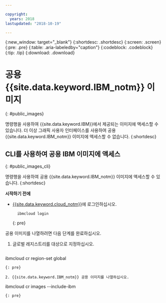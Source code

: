 ```yaml
---

copyright:
  years: 2018
lastupdated: "2018-10-19"

---
```


{:new_window: target="_blank"}
{:shortdesc: .shortdesc}
{:screen: .screen}
{:pre: .pre}
{:table: .aria-labeledby="caption"}
{:codeblock: .codeblock}
{:tip: .tip}
{:download: .download}

# 공용 {{site.data.keyword.IBM_notm}} 이미지
{: #public_images}

명령행을 사용하여 {{site.data.keyword.IBM}}에서 제공되는 이미지에 액세스할 수 있습니다. 더 이상 그래픽 사용자 인터페이스를 사용하여 공용 {{site.data.keyword.IBM_notm}} 이미지에 액세스할 수 없습니다.
{:shortdesc}

## CLI를 사용하여 공용 IBM 이미지에 액세스
{: #public_images_cli}

명령행을 사용하여 공용 {{site.data.keyword.IBM_notm}} 이미지에 액세스할 수 있습니다.
{:shortdesc}

**시작하기 전에**

- [{{site.data.keyword.cloud_notm}}](/docs/cli/reference/ibmcloud/bx_cli.html#ibmcloud_login)에 로그인하십시오.

  ```
    ibmcloud login
  ```
  {: pre}

공용 이미지를 나열하려면 다음 단계를 완료하십시오.

1. 글로벌 레지스트리를 대상으로 지정하십시오.

   ```
ibmcloud cr region-set global
   ```
   {: pre}

2. {{site.data.keyword.IBM_notm}} 공용 이미지를 나열하십시오.

   ```
ibmcloud cr images --include-ibm
   ```
   {: pre}
